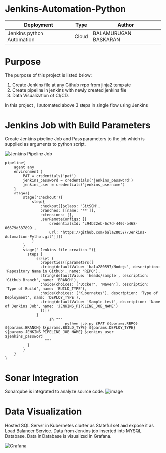 # Jenkins-Automation-Python

| Deployment | Type| Author |
| -------- | -------- |--------|
| Jenkins python Automation |Cloud  | BALAMURUGAN BASKARAN|

# Purpose
The purpose of this project is listed below:
  1) Create Jenkins file at any Github repo from jinja2 template
  2) Create pipeline in jenkins with newly created jenkins file
  3) Data Visualization of CI/CD.

In this project , I automated above 3 steps in single flow using Jenkins

# Jenkins Job with Build Parameters
Create Jenkins pipeline Job and Pass parameters to the job which is supplied as arguments to python script.

![Jenkins Pipeline Job](https://user-images.githubusercontent.com/47313756/155072524-86b0fcdb-10ce-4dda-979f-38cec4959e44.png)

```
pipeline{
    agent any
    environment {
        PAT = credentials('pat')
        jenkins_password = credentials('jenkins_password')
        jenkins_user = credentials('jenkins_username')
    }
    stages{
        stage('Checkout'){
            steps{
                checkout([$class: 'GitSCM',
                branches: [[name: '**']],
                extensions: [],
                userRemoteConfigs: [[
                    credentialsId: 'c94b22eb-6c7d-440b-b468-06679d537899',
                    url: 'https://github.com/bala280597/Jenkins-Automation-Python.git']]])
            }
        }
        stage(" Jenkins file creation "){
          steps {
              script {
                properties([parameters([
            	string(defaultValue: 'bala280597/Nodejs', description: 'Repository Name in Github', name: 'REPO'), 
            	string(defaultValue: 'heads/sample', description: 'Github Branch', name: 'BRANCH'), 
            	choice(choices: ['Docker', 'Maven'], description: 'Type of Build', name: 'BUILD_TYPE'), 
            	choice(choices: ['Kubernetes'], description: 'Type of Deployment', name: 'DEPLOY_TYPE'), 
            	string(defaultValue: 'Sample-test', description: 'Name of Jenkins Job', name: 'JENKINS_PIPELINE_JOB_NAME')
            	])])
              }
                    sh """ 
                           python job.py $PAT ${params.REPO} ${params.BRANCH} ${params.BUILD_TYPE} ${params.DEPLOY_TYPE} ${params.JENKINS_PIPELINE_JOB_NAME} $jenkins_user     $jenkins_password
                  """  
          }
        }
    }
}

```
# Sonar Integration
Sonarqube is integrated to analyze source code.
![image](https://user-images.githubusercontent.com/47313756/155874508-288d7e40-9f6f-41a6-ad0c-ccd22d307f88.png)


# Data Visualization
Hosted SQL Server in Kubernetes cluster as Stateful set and expose it as Load Balancer Service. Data from Jenkins job inserted into MYSQL Database.
Data in Database is visualized in Grafana.

![Grafana](https://user-images.githubusercontent.com/47313756/155077273-a9c50f98-6013-4e30-9203-4cfd64d62e73.png)

